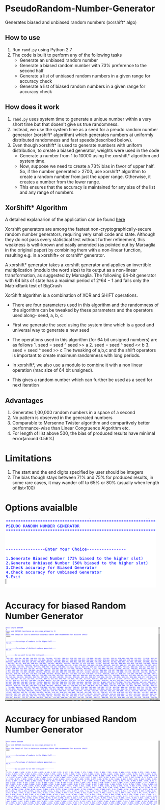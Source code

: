# PseudoRandom-Number-Generator
Generates biased and unbiased random numbers (xorshift* algo)

## How to use
1. Run `rand.py` using Python 2.7 
2. The code is built to perform any of the following tasks
    * Generate an unbiased random number
    * Generate a biased random number with 73% preference to the second half
    * Generate a list of unbiased random numbers in a given range for accuracy check
    * Generate a list of biased random numbers in a given range for accuracy check
    
    
## How does it work
1. `rand.py` uses system time to generate a unique number within a very short time but that dosen't give us true randomness.
2.  Instead, we use the system time as a seed for a preudo random number generator (xorshift* algorithm) which generates           numbers at uniformly distributed randomness and fast speeds(described below).
3.  Even though xorshift* is used to generate numbers with uniform distribution, to create a biased generator, weights were         used in the code
    *  Generate a number from 1 to 10000 using the xorshift* algorithm and system time.
    *  Now, suppose we need to create a 73% bias in favor of upper half. So, if the number generated > 2700,  use                     xorshift* algorithm to create a random number from just the upper range. Otherwise, it creates a number from the             lower range.
    *  This ensures that the accuracy is maintained for any size of the list and any range of numbers.
    

## XorShift* Algorithm
A detailed explanarion of the application can be found [here](https://www.google.co.in/url?sa=t&rct=j&q=&esrc=s&source=web&cd=1&cad=rja&uact=8&ved=0ahUKEwjGuvSF0uTYAhWKKY8KHSmaAJYQ0gIIMCgCMAA&url=https%3A%2F%2Fen.wikipedia.org%2Fwiki%2FXorshift%23xorshift*&usg=AOvVaw39J8b0f91qCAuuZiK0VTSE)

Xorshift generators are among the fastest non-cryptographically-secure random number generators, requiring very small code and state. Although they do not pass every statistical test without further refinement, this weakness is well-known and easily amended (as pointed out by Marsaglia in the original paper) by combining them with a non-linear function, resulting e.g. in a xorshift+ or xorshift* generator.

A xorshift* generator takes a xorshift generator and applies an invertible multiplication (modulo the word size) to its output as a non-linear transformation, as suggested by Marsaglia. The following 64-bit generator with 64 bits of state has a maximal period of 2^64 − 1 and fails only the MatrixRank test of BigCrush

XorShift algorithm is a combination of XOR and SHIFT operations.
* There are four parameters used in this algorithm and the randomness of the algorithm can be tweaked by these parameters       and the operators used along- seed, a, b, c
* First we generate the seed using the system time which is a good and universal way to generate a new seed
* The operations used in this algorithm (for 64 bit unsigned numbers) are as follows
      1. seed  = seed ^ seed >> a
      2. seed = seed ^ seed << b
      3. seed = seed ^ seed >> c
   The tweaking of a,b,c and the shilft operators is important to create maximum randomness with long periods.
      
* In xorshift*, we also use a modulo to combine it with a non linear operation (max size of 64 bit unsigned).
* This gives a random number which can further be used as a seed for next iteration
    
## Advantages
1. Generates 1,00,000 random numbers in a space of a second
2. No pattern is observed in the generated numbers
3. Comparable to Mersenne Twister algorithm and comparitvely better performance-wise than Linear Congruence Algorithm etc.
4. For length of list above 500, the bias of produced results have minimal error(around 0.56%)

# Limitations
1. The start and the end digits specified by user should be integers
2. The bias though stays between 71% and 75% for produced results, in some rare cases, it may wander off to 65% or 80%        (usually when length of list<100)


# Options avaialble
![Biased Random Generator accuracy](https://github.com/vkumar1997/PseudoRandom-Number-Generator/blob/master/options.png)


# Accuracy for biased Random Number Generator
![Biased Random Generator accuracy](https://github.com/vkumar1997/PseudoRandom-Number-Generator/blob/master/acun.png)


# Accuracy for unbiased Random Number Generator
![Biased Random Generator accuracy](https://github.com/vkumar1997/PseudoRandom-Number-Generator/blob/master/acbn.png)

